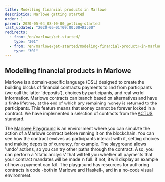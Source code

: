 ```yaml
---
title: Modelling financial products in Marlowe
description: Marlowe getting started
order: 1
parent: 2020-05-04_08-00-00_getting-started
last_updated: "2020-05-01T09:00:00+01:00"
redirects:
  - from: /en/marlowe/get-started/
    type: "301"
  - from: /en/marlowe/get-started/modeling-financial-products-in-marlowe/
    type: "301"
---
```

## Modelling financial products in Marlowe

Marlowe is a domain-specific language (DSL) designed to create the building blocks of financial contracts: payments to and from participants (we call the latter 'deposits'), choices by participants, and real world information. Marlowe contracts can branch based on alternatives and have a finite lifetime, at the end of which any remaining money is returned to the participants. This feature means that money cannot be forever locked in a contract. We have implemented a selection of contracts from the [ACTUS](https://www.actusfrf.org) standard.

The [Marlowe Playground](https://alpha.marlowe.iohkdev.io) is an environment where you can simulate the action of a Marlowe contract before running it on the blockchain. You can see how the contract evolves as participants interact with it, setting choices and making deposits of currency, for example. The playground allows 'undo' actions, so you can try other paths through the contract. Also, you can perform a 'static analysis' that will tell you whether all payments that your contract mandates will be made in full: if not, it will display an example of how a payment can fail. The playground has resources for authoring contracts in code -both in Marlowe and Haskell-, and in a no-code visual environment.

